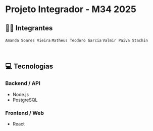 # Projeto Integrador - M34 2025

## 👨‍💻 Integrantes

`Amanda Soares Vieira` `Matheus Teodoro Garcia` `Valmir Paiva Stachin`

<br />

## 💻 Tecnologias

### Backend / API

- Node.js
- PostgreSQL

### Frontend / Web

- React

<br />
